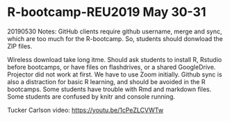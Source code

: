 # R-bootcamp-REU2019 May 30-31

20190530 Notes:
 GitHub clients require github username, merge and sync, which are too much for the R-bootcamp. So, students should donwload the ZIP files. 

Wireless download take long itme. Should ask students to install R, Rstudio before bootcamps, or have files on flashdrives, or a shared GoogleDrive. Projector did not work at first. We have to use Zoom initially. Github sync is also a distraction for basic R learning, and should be avoided in the R bootcamps.
Some students have trouble with Rmd and markdown files. Some students are confused by knitr and console running. 

Tucker Carlson video: 
https://youtu.be/1cPeZLCVWTw

